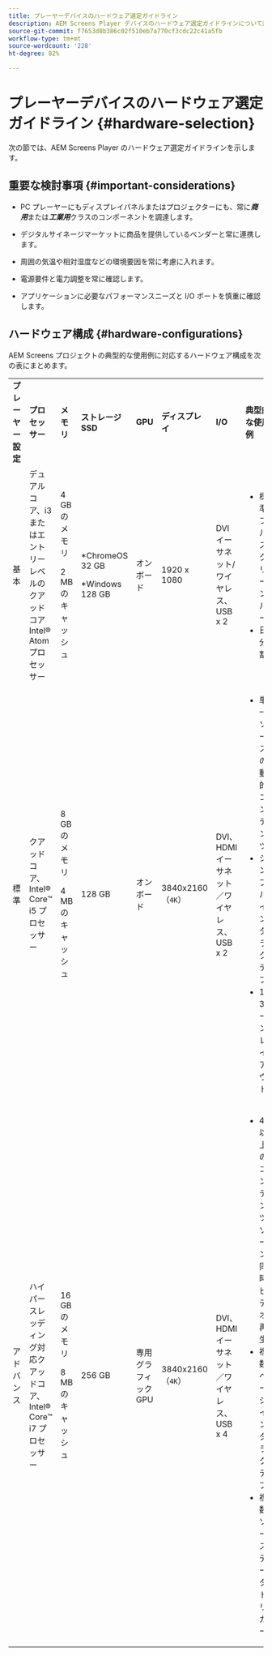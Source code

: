 ```yaml
---
title: プレーヤーデバイスのハードウェア選定ガイドライン
description: AEM Screens Player デバイスのハードウェア選定ガイドラインについて説明します。
source-git-commit: f7653d8b386c02f510eb7a770cf3cdc22c41a5fb
workflow-type: tm+mt
source-wordcount: '228'
ht-degree: 82%

---
```



# プレーヤーデバイスのハードウェア選定ガイドライン {#hardware-selection}

次の節では、AEM Screens Player のハードウェア選定ガイドラインを示します。

## 重要な検討事項 {#important-considerations}

* PC プレーヤーにもディスプレイパネルまたはプロジェクターにも、常に&#x200B;***商用***&#x200B;または&#x200B;***工業用***&#x200B;クラスのコンポーネントを調達します。

* デジタルサイネージマーケットに商品を提供しているベンダーと常に連携します。
* 周囲の気温や相対湿度などの環境要因を常に考慮に入れます。
* 電源要件と電力調整を常に確認します。
* アプリケーションに必要なパフォーマンスニーズと I/O ポートを慎重に確認します。

## ハードウェア構成 {#hardware-configurations}

AEM Screens プロジェクトの典型的な使用例に対応するハードウェア構成を次の表にまとめます。

<table>
 <tbody>
  <tr>
   <tr>
   <td><strong>プレーヤー設定</strong></td>
   <td><strong>プロセッサー</strong></td>
   <td><strong>メモリ</strong></td>
   <td><strong>ストレージ SSD</strong></td>
   <td><strong>GPU</strong></td>
   <td><strong>ディスプレイ</strong></td>
   <td><strong>I/O</strong></td>
   <td><strong>典型的な使用例</strong></td>
  </tr>
  <tr>
   <td>基本</td>
   <td>デュアルコア、i3 またはエントリーレベルのクアッドコア Intel® Atom プロセッサー</td>
   <td><p>4 GB のメモリ</p> <p>2 MB のキャッシュ</p> </td>
   <td><p>*ChromeOS 32 GB</p> <p>*Windows 128 GB</p> </td>
   <td>オンボード</td>
   <td>1920 x 1080</td>
   <td>DVI<br /> イーサネット/ワイヤレス、<br /> USB x 2</td>
   <td>
    <ul>
     <li>標準フルスクリーンループ<br /> </li>
     <li>日分割</li>
    </ul> </td>
  </tr>
  <tr>
   <td>標準</td>
   <td>クアッドコア、Intel® Core™ i5 プロセッサー</td>
   <td><p>8 GB のメモリ</p> <p>4 MB のキャッシュ</p> </td>
   <td>128 GB</td>
   <td>オンボード</td>
   <td>3840x2160（<code>4K</code>）</td>
   <td>DVI、HDMI<br /> イーサネット／ワイヤレス、<br />USB x 2</td>
   <td>
    <ul>
     <li>単一ソースの動的コンテンツ</li>
     <li>シンプルインタラクティブ</li>
     <li>1～3 ゾーンレイアウト</li>
    </ul> </td>
  </tr>
  <tr>
   <td>アドバンス</td>
   <td>ハイパースレッディング対応クアッドコア、Intel® Core™ i7 プロセッサー</td>
   <td><p>16 GB のメモリ</p> <p>8 MB のキャッシュ</p> </td>
   <td>256 GB</td>
   <td>専用グラフィック GPU</td>
   <td>3840x2160（<code>4K</code>）</td>
   <td>DVI、HDMI<br /> イーサネット／ワイヤレス、<br />USB x 4</td>
   <td>
    <ul>
     <li>4 つ以上のコンテンツゾーン、同時ビデオ再生</li>
     <li>複数ページインタラクティブ</li>
     <li>複数ソースデータトリガー</li>
    </ul> </td>
  </tr>
 </tbody>
</table>
